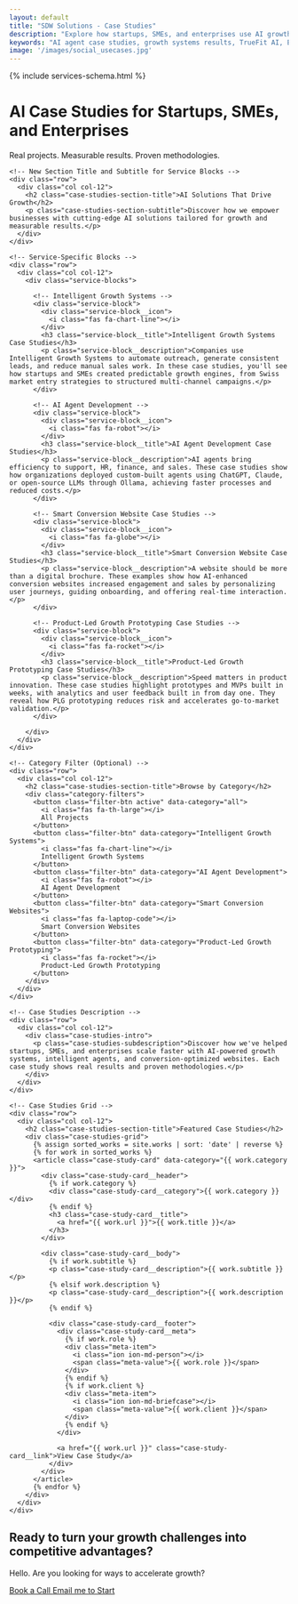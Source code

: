 ```yaml
---
layout: default
title: "SDW Solutions - Case Studies"
description: "Explore how startups, SMEs, and enterprises use AI growth systems, agents, and smart websites to scale faster with measurable results."
keywords: "AI agent case studies, growth systems results, TrueFit AI, ETFProfiler, QuiteMatch, startup growth, conversion optimization, SaaS results"
image: '/images/social_usecases.jpg'
---
```


{% include services-schema.html %}

<!-- Case Studies Header -->
<div class="case-studies-header">
  <div class="container">
    <div class="row">
      <div class="col col-12">
        <div class="case-studies-header__content">
          <h1 class="case-studies-title">AI Case Studies for Startups, SMEs, and Enterprises</h1>
          <p class="case-studies-description">Real projects. Measurable results. Proven methodologies.</p>
        </div>
      </div>
    </div>
  </div>
</div>

<!-- Case Studies Grid -->
<div class="case-studies-content">
  <div class="container">
    
    <!-- New Section Title and Subtitle for Service Blocks -->
    <div class="row">
      <div class="col col-12">
        <h2 class="case-studies-section-title">AI Solutions That Drive Growth</h2>
        <p class="case-studies-section-subtitle">Discover how we empower businesses with cutting-edge AI solutions tailored for growth and measurable results.</p>
      </div>
    </div>

    <!-- Service-Specific Blocks -->
    <div class="row">
      <div class="col col-12">
        <div class="service-blocks">
          
          <!-- Intelligent Growth Systems -->
          <div class="service-block">
            <div class="service-block__icon">
              <i class="fas fa-chart-line"></i>
            </div>
            <h3 class="service-block__title">Intelligent Growth Systems Case Studies</h3>
            <p class="service-block__description">Companies use Intelligent Growth Systems to automate outreach, generate consistent leads, and reduce manual sales work. In these case studies, you'll see how startups and SMEs created predictable growth engines, from Swiss market entry strategies to structured multi-channel campaigns.</p>
          </div>

          <!-- AI Agent Development -->
          <div class="service-block">
            <div class="service-block__icon">
              <i class="fas fa-robot"></i>
            </div>
            <h3 class="service-block__title">AI Agent Development Case Studies</h3>
            <p class="service-block__description">AI agents bring efficiency to support, HR, finance, and sales. These case studies show how organizations deployed custom-built agents using ChatGPT, Claude, or open-source LLMs through Ollama, achieving faster processes and reduced costs.</p>
          </div>

          <!-- Smart Conversion Website Case Studies -->
          <div class="service-block">
            <div class="service-block__icon">
              <i class="fas fa-globe"></i>
            </div>
            <h3 class="service-block__title">Smart Conversion Website Case Studies</h3>
            <p class="service-block__description">A website should be more than a digital brochure. These examples show how AI-enhanced conversion websites increased engagement and sales by personalizing user journeys, guiding onboarding, and offering real-time interaction.</p>
          </div>

          <!-- Product-Led Growth Prototyping Case Studies -->
          <div class="service-block">
            <div class="service-block__icon">
              <i class="fas fa-rocket"></i>
            </div>
            <h3 class="service-block__title">Product-Led Growth Prototyping Case Studies</h3>
            <p class="service-block__description">Speed matters in product innovation. These case studies highlight prototypes and MVPs built in weeks, with analytics and user feedback built in from day one. They reveal how PLG prototyping reduces risk and accelerates go-to-market validation.</p>
          </div>

        </div>
      </div>
    </div>

    <!-- Category Filter (Optional) -->
    <div class="row">
      <div class="col col-12">
        <h2 class="case-studies-section-title">Browse by Category</h2>
        <div class="category-filters">
          <button class="filter-btn active" data-category="all">
            <i class="fas fa-th-large"></i>
            All Projects
          </button>
          <button class="filter-btn" data-category="Intelligent Growth Systems">
            <i class="fas fa-chart-line"></i>
            Intelligent Growth Systems
          </button>
          <button class="filter-btn" data-category="AI Agent Development">
            <i class="fas fa-robot"></i>
            AI Agent Development
          </button>
          <button class="filter-btn" data-category="Smart Conversion Websites">
            <i class="fas fa-laptop-code"></i>
            Smart Conversion Websites
          </button>
          <button class="filter-btn" data-category="Product-Led Growth Prototyping">
            <i class="fas fa-rocket"></i>
            Product-Led Growth Prototyping
          </button>
        </div>
      </div>
    </div>

    <!-- Case Studies Description -->
    <div class="row">
      <div class="col col-12">
        <div class="case-studies-intro">
          <p class="case-studies-subdescription">Discover how we've helped startups, SMEs, and enterprises scale faster with AI-powered growth systems, intelligent agents, and conversion-optimized websites. Each case study shows real results and proven methodologies.</p>
        </div>
      </div>
    </div>

    <!-- Case Studies Grid -->
    <div class="row">
      <div class="col col-12">
        <h2 class="case-studies-section-title">Featured Case Studies</h2>
        <div class="case-studies-grid">
          {% assign sorted_works = site.works | sort: 'date' | reverse %}
          {% for work in sorted_works %}
          <article class="case-study-card" data-category="{{ work.category }}">
            <div class="case-study-card__header">
              {% if work.category %}
              <div class="case-study-card__category">{{ work.category }}</div>
              {% endif %}
              <h3 class="case-study-card__title">
                <a href="{{ work.url }}">{{ work.title }}</a>
              </h3>
            </div>
            
            <div class="case-study-card__body">
              {% if work.subtitle %}
              <p class="case-study-card__description">{{ work.subtitle }}</p>
              {% elsif work.description %}
              <p class="case-study-card__description">{{ work.description }}</p>
              {% endif %}
              
              <div class="case-study-card__footer">
                <div class="case-study-card__meta">
                  {% if work.role %}
                  <div class="meta-item">
                    <i class="ion ion-md-person"></i>
                    <span class="meta-value">{{ work.role }}</span>
                  </div>
                  {% endif %}
                  {% if work.client %}
                  <div class="meta-item">
                    <i class="ion ion-md-briefcase"></i>
                    <span class="meta-value">{{ work.client }}</span>
                  </div>
                  {% endif %}
                </div>
                
                <a href="{{ work.url }}" class="case-study-card__link">View Case Study</a>
              </div>
            </div>
          </article>
          {% endfor %}
        </div>
      </div>
    </div>
  </div>

  <!-- CTA Section -->
  <section class="cta-band">
    <div class="cta-band__container">
      <h2 class="cta-band__title">Ready to turn your growth challenges into competitive advantages?</h2>
      <p class="cta-band__subline">Hello. Are you looking for ways to accelerate growth?</p>
      <div class="cta-band__actions">
                 <a href="https://calendar.google.com/calendar/appointments/schedules/AcZssZ0-NcwHUpy2VQTbjOwTbXwdd0qIVBbaPQvmwg8sujsRnwtn8LEFTFOVc_qFpKQKZASWyQwaIJO8?gv=true" 
            class="book-call-btn"
            target="_blank"
            rel="nofollow noopener"
            onclick="gtag('event', 'book_call', {event_category: 'engagement', event_label: 'calendar_booking', value: 1.0}); twq('event', 'tw-qfk70-qfk72', {contents: [{content_type: 'service', content_name: 'AI Growth Consultation', content_price: '0'}], status: 'started'});">
          Book a Call
        </a>
        <a href="mailto:nicola@sdw.solutions" 
           class="btn btn--secondary"
           target="_blank"
           rel="nofollow noopener"
           onclick="gtag_report_conversion(); gtag('event', 'email_contact', {event_category: 'engagement', event_label: 'email_start', value: 1.0}); twq('event', 'tw-qfk70-qfk72', {contents: [{content_type: 'service', content_name: 'AI Growth Consultation', content_price: '0'}], status: 'started'});">
          Email me to Start
        </a>
      </div>
    </div>
  </section>
</div>
